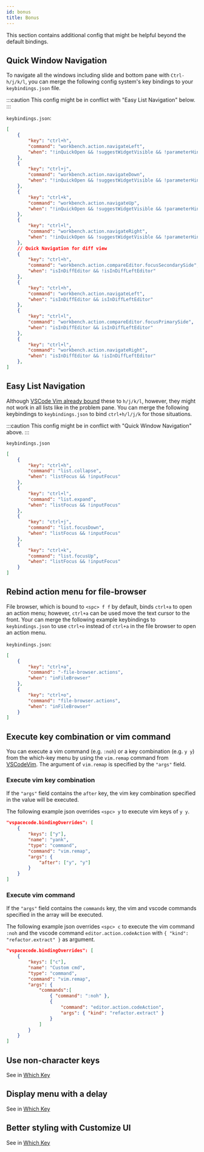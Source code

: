 ```yaml
---
id: bonus
title: Bonus
---
```


This section contains additional config that might be helpful beyond the default bindings.

## Quick Window Navigation

To navigate all the windows including slide and bottom pane with `Ctrl-h/j/k/l`,
you can merge the following config system's key bindings to your `keybindings.json` file.

:::caution
This config might be in conflict with "Easy List Navigation" below.
:::

`keybindings.json`:

```json
[
	{
		"key": "ctrl+h",
		"command": "workbench.action.navigateLeft",
		"when": "!inQuickOpen && !suggestWidgetVisible && !parameterHintsVisible && !isInDiffEditor"
	},
	{
		"key": "ctrl+j",
		"command": "workbench.action.navigateDown",
		"when": "!inQuickOpen && !suggestWidgetVisible && !parameterHintsVisible"
	},
	{
		"key": "ctrl+k",
		"command": "workbench.action.navigateUp",
		"when": "!inQuickOpen && !suggestWidgetVisible && !parameterHintsVisible"
	},
	{
		"key": "ctrl+l",
		"command": "workbench.action.navigateRight",
		"when": "!inQuickOpen && !suggestWidgetVisible && !parameterHintsVisible && !isInDiffEditor"
    },
    // Quick Navigation for diff view
    {
		"key": "ctrl+h",
		"command": "workbench.action.compareEditor.focusSecondarySide",
		"when": "isInDiffEditor && !isInDiffLeftEditor"
	},
	{
		"key": "ctrl+h",
		"command": "workbench.action.navigateLeft",
		"when": "isInDiffEditor && isInDiffLeftEditor"
	},
	{
		"key": "ctrl+l",
		"command": "workbench.action.compareEditor.focusPrimarySide",
		"when": "isInDiffEditor && isInDiffLeftEditor"
	},
	{
		"key": "ctrl+l",
		"command": "workbench.action.navigateRight",
		"when": "isInDiffEditor && !isInDiffLeftEditor"
	},
]
```

## Easy List Navigation

Although [VSCode Vim already bound](https://github.com/VSCodeVim/Vim/blob/v1.14.5/package.json#L124-L152)
these to `h/j/k/l`, however, they might not work in all lists like in the problem pane.
You can merge the following keybindings to `keybindings.json` to bind `ctrl+h/l/j/k` for those situations.

:::caution
This config might be in conflict with "Quick Window Navigation" above.
:::

`keybindings.json`

```json
[
    {
        "key": "ctrl+h",
        "command": "list.collapse",
        "when": "listFocus && !inputFocus"
    },
    {
        "key": "ctrl+l",
        "command": "list.expand",
        "when": "listFocus && !inputFocus"
    },
    {
        "key": "ctrl+j",
        "command": "list.focusDown",
        "when": "listFocus && !inputFocus"
    },
    {
        "key": "ctrl+k",
        "command": "list.focusUp",
        "when": "listFocus && !inputFocus"
    }
]
```

## Rebind action menu for file-browser

File browser, which is bound to `<spc> f f` by default, binds `ctrl+a` to open an action menu;
however, `ctrl+a` can be used move the text cursor to the front.
Your can merge the following example keybindings to `keybindings.json` to use `ctrl+o` instead of
`ctrl+a` in the file browser to open an action menu.

`keybindings.json`:

```json
[
    {
        "key": "ctrl+a",
        "command": "-file-browser.actions",
        "when": "inFileBrowser"
    },
    {
        "key": "ctrl+o",
        "command": "file-browser.actions",
        "when": "inFileBrowser"
    }
]
```

## Execute key combination or vim command

You can execute a vim command (e.g. `:noh`) or a key combination (e.g. `y y`) from the which-key menu by using the `vim.remap` command from [VSCodeVim](https://github.com/VSCodeVim/Vim).
The argument of `vim.remap` is specified by the `"args"` field.

### Execute vim key combination

If the `"args"` field contains the `after` key, the vim key combination specified in the value will be executed.

The following example json overrides `<spc> y` to execute vim keys of `y y`.

```json
"vspacecode.bindingOverrides": [
    {
        "keys": ["y"],
        "name": "yank",
        "type": "command",
        "command": "vim.remap",
        "args": {
            "after": ["y", "y"]
        }
    }
]
```

### Execute vim command

If the `"args"` field contains the `commands` key, the vim and vscode commands specified in the array will be executed.

The following example json overrides `<spc> c` to execute the vim command `:noh` and the
vscode command `editor.action.codeAction` with `{ "kind": "refactor.extract" }` as argument.

```json
"vspacecode.bindingOverrides": [
    {
        "keys": ["c"],
        "name": "Custom cmd",
        "type": "command",
        "command": "vim.remap",
        "args": {
            "commands":[
                { "command": ":noh" },
                {
                    "command": "editor.action.codeAction",
                    "args": { "kind": "refactor.extract" }
                }
            ]
        }
    }
]
```

## Use non-character keys

See in [Which Key](./whichkey/extra#use-non-character-keys)

## Display menu with a delay

See in [Which Key](./whichkey/extra#display-menu-with-a-delay)

## Better styling with Customize UI

See in [Which Key](./whichkey/extra#better-styling-with-customize-ui)

